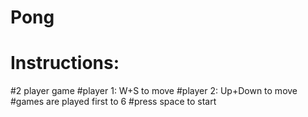 # Pong


# Instructions:
#2 player game
#player 1: W+S to move
#player 2: Up+Down to move
#games are played first to 6
#press space to start
